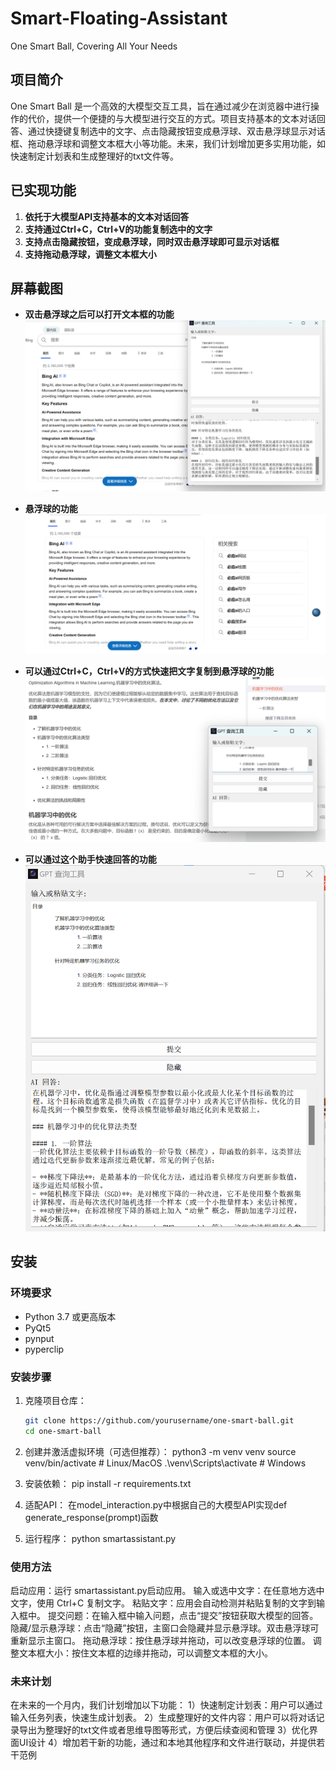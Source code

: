 # Smart-Floating-Assistant
One Smart Ball, Covering All Your Needs
## 项目简介

One Smart Ball 是一个高效的大模型交互工具，旨在通过减少在浏览器中进行操作的代价，提供一个便捷的与大模型进行交互的方式。项目支持基本的文本对话回答、通过快捷键复制选中的文字、点击隐藏按钮变成悬浮球、双击悬浮球显示对话框、拖动悬浮球和调整文本框大小等功能。未来，我们计划增加更多实用功能，如快速制定计划表和生成整理好的txt文件等。

## 已实现功能

1. **依托于大模型API支持基本的文本对话回答**
2. **支持通过Ctrl+C，Ctrl+V的功能复制选中的文字**
3. **支持点击隐藏按钮，变成悬浮球，同时双击悬浮球即可显示对话框**
4. **支持拖动悬浮球，调整文本框大小**

## 屏幕截图

- **双击悬浮球之后可以打开文本框的功能**
  ![快速打开](figs/快速打开.png)

- **悬浮球的功能**
  ![悬浮球](figs/悬浮球.png)

- **可以通过Ctrl+C，Ctrl+V的方式快速把文字复制到悬浮球的功能**
  ![阅读博客--输入](figs/阅读博客--输入.png)

- **可以通过这个助手快速回答的功能**
  ![阅读博客--回答](figs/阅读博客--回答.png)

## 安装

### 环境要求

- Python 3.7 或更高版本
- PyQt5
- pynput
- pyperclip

### 安装步骤

1. 克隆项目仓库：

   ```bash
   git clone https://github.com/yourusername/one-smart-ball.git
   cd one-smart-ball
2.  创建并激活虚拟环境（可选但推荐）：
    python3 -m venv venv
    source venv/bin/activate  # Linux/MacOS
    .\venv\Scripts\activate  # Windows
3.  安装依赖：
    pip install -r requirements.txt
4.  适配API：
    在model_interaction.py中根据自己的大模型API实现def generate_response(prompt)函数
5.  运行程序：
    python smartassistant.py

### 使用方法

启动应用：运行 smartassistant.py启动应用。
输入或选中文字：在任意地方选中文字，使用 Ctrl+C 复制文字。
粘贴文字：应用会自动检测并粘贴复制的文字到输入框中。
提交问题：在输入框中输入问题，点击“提交”按钮获取大模型的回答。
隐藏/显示悬浮球：点击“隐藏”按钮，主窗口会隐藏并显示悬浮球。双击悬浮球可重新显示主窗口。
拖动悬浮球：按住悬浮球并拖动，可以改变悬浮球的位置。
调整文本框大小：按住文本框的边缘并拖动，可以调整文本框的大小。

### 未来计划

在未来的一个月内，我们计划增加以下功能：
1）快速制定计划表：用户可以通过输入任务列表，快速生成计划表。
2）生成整理好的文件内容：用户可以将对话记录导出为整理好的txt文件或者思维导图等形式，方便后续查阅和管理
3）优化界面UI设计
4）增加若干新的功能，通过和本地其他程序和文件进行联动，并提供若干范例

